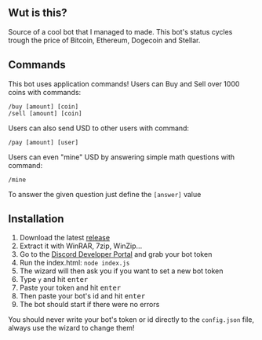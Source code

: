 ## Wut is this?
Source of a cool bot that I managed to made. 
This bot's status cycles trough the price of Bitcoin, Ethereum, Dogecoin and Stellar.

## Commands
This bot uses application commands!
Users can Buy and Sell over 1000 coins with commands:
```
/buy [amount] [coin]
/sell [amount] [coin]
```

Users can also send USD to other users with command:
```
/pay [amount] [user]
```

Users can even "mine" USD by answering simple math questions with command:
```
/mine
```
To answer the given question just define the `[answer]` value

## Installation

1.  Download the latest [release](https://github.com/JAAKKQ/DiscordBot/releases)
2.  Extract it with WinRAR, 7zip, WinZip...
3.  Go to the [Discord Developer Portal](https://discord.com/developers/applications) and grab your bot token
4.  Run the index.html: `node index.js` 
5.  The wizard will then ask you if you want to set a new bot token
6.  Type `y` and hit <kbd>enter</kbd>
7.  Paste your token and hit <kbd>enter</kbd>
8.  Then paste your bot's id and hit <kbd>enter</kbd>
9.  The bot should start if there were no errors

You should never write your bot's token or id directly to the `config.json` file, always use the wizard to change them!
